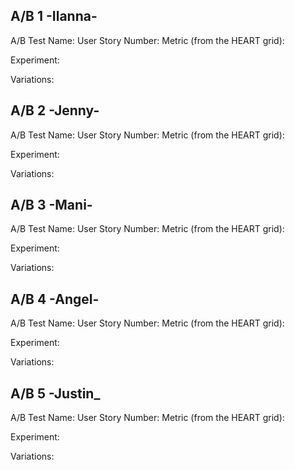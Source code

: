## A/B 1 -Ilanna-
A/B Test Name:
User Story Number:
Metric (from the HEART grid):

Experiment:

Variations:

## A/B 2 -Jenny-
A/B Test Name:
User Story Number:
Metric (from the HEART grid):

Experiment:

Variations:

## A/B 3 -Mani-
A/B Test Name:
User Story Number:
Metric (from the HEART grid):

Experiment:

Variations:

## A/B 4 -Angel-
A/B Test Name:
User Story Number:
Metric (from the HEART grid):

Experiment:

Variations:

## A/B 5 -Justin_
A/B Test Name:
User Story Number:
Metric (from the HEART grid):

Experiment:

Variations: